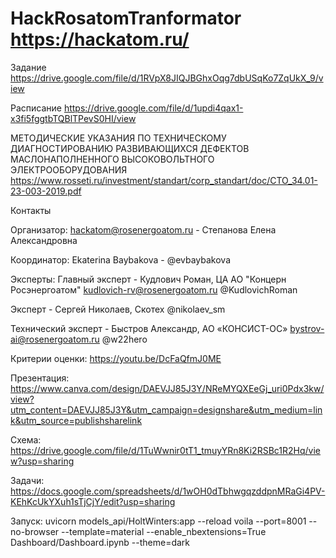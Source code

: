 # HackRosatomTranformator https://hackatom.ru/

Задание 
https://drive.google.com/file/d/1RVpX8JIQJBGhxOqg7dbUSqKo7ZqUkX_9/view

Расписание
https://drive.google.com/file/d/1updi4qax1-x3fi5fggtbTQBlTPevS0HI/view

МЕТОДИЧЕСКИЕ УКАЗАНИЯ ПО ТЕХНИЧЕСКОМУ ДИАГНОСТИРОВАНИЮ РАЗВИВАЮЩИХСЯ ДЕФЕКТОВ МАСЛОНАПОЛНЕННОГО ВЫСОКОВОЛЬТНОГО ЭЛЕКТРООБОРУДОВАНИЯ
https://www.rosseti.ru/investment/standart/corp_standart/doc/CTO_34.01-23-003-2019.pdf

Контакты

Организатор: hackatom@rosenergoatom.ru - Степанова Елена Александровна

Координатор: Ekaterina Baybakova - @evbaybakova

Эксперты:
Главный эксперт - Кудлович Роман, ЦА АО "Концерн Росэнергоатом" kudlovich-rv@rosenergoatom.ru @KudlovichRoman

Эксперт - Сергей Николаев, Скотех @nikolaev_sm

Технический эксперт - Быстров Александр, АО «КОНСИСТ-ОС» bystrov-ai@rosenergoatom.ru @w22hero

Критерии оценки: https://youtu.be/DcFaQfmJ0ME

Презентация: https://www.canva.com/design/DAEVJJ85J3Y/NReMYQXEeGj_uri0Pdx3kw/view?utm_content=DAEVJJ85J3Y&utm_campaign=designshare&utm_medium=link&utm_source=publishsharelink

Схема: https://drive.google.com/file/d/1TuWwnir0tT1_tmuyYRn8Ki2RSBc1R2Hq/view?usp=sharing

Задачи: https://docs.google.com/spreadsheets/d/1wOH0dTbhwgqzddpnMRaGi4PV-KEhKcUkYXuh1sTjCjY/edit?usp=sharing


Запуск:
uvicorn models_api/HoltWinters:app --reload
voila --port=8001 --no-browser --template=material --enable_nbextensions=True Dashboard/Dashboard.ipynb --theme=dark


